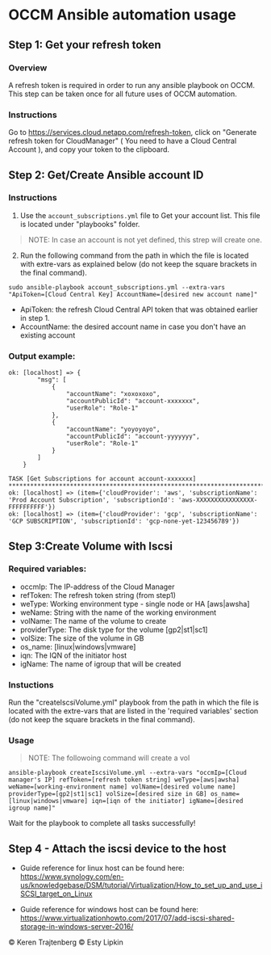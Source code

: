 # OCCM Ansible automation usage
## Step 1: Get your refresh token
### Overview
A refresh token is required in order to run any ansible playbook on OCCM. 
This step can be taken once for all future uses of OCCM automation.
### Instructions
Go to https://services.cloud.netapp.com/refresh-token, click on "Generate refresh token for CloudManager" ( You need to have a Cloud Central Account ), and copy your token to the clipboard.
## Step 2: Get/Create Ansible account ID
### Instructions
1. Use the `account_subscriptions.yml` file to Get your account list. This file is located under "playbooks" folder.
> NOTE: In case an account is not yet defined, this strep will create one.
2. Run the following command from the path in which the file is located with extre-vars as explained below (do not keep the square brackets in the final command).
```
sudo ansible-playbook account_subscriptions.yml --extra-vars "ApiToken=[Cloud Central Key] AccountName=[desired new account name]"
```
+ ApiToken: the refresh Cloud Central API token that was obtained earlier in step 1.
+ AccountName: the desired account name in case you don't have an existing account

### Output example:
```
ok: [localhost] => {
        "msg": [
            {
                "accountName": "xoxoxoxo",
                "accountPublicId": "account-xxxxxxx",
                "userRole": "Role-1"
            },
            {
                "accountName": "yoyoyoyo",
                "accountPublicId": "account-yyyyyyy",
                "userRole": "Role-1"
            }
        ]
    }

TASK [Get Subscriptions for account account-xxxxxxx] **********************************************************************************************************
ok: [localhost] => (item={'cloudProvider': 'aws', 'subscriptionName': 'Prod Account Subscription', 'subscriptionId': 'aws-XXXXXXXXXXXXXXXX-FFFFFFFFFF'})
ok: [localhost] => (item={'cloudProvider': 'gcp', 'subscriptionName': 'GCP SUBSCRIPTION', 'subscriptionId': 'gcp-none-yet-123456789'})
```
## Step 3:Create Volume with Iscsi 
### Required variables:
+ occmIp: The IP-address of the Cloud Manager
+ refToken: The refresh token string (from step1)
+ weType: Working environment type - single node or HA [aws|awsha]
+ weName: String with the name of the working environment
+ volName: The name of the volume to create
+ providerType: The disk type for the volume [gp2|st1|sc1]
+ volSize: The size of the volume in GB 
+ os_name: [linux|windows|vmware]
+ iqn: The IQN of the initiator host
+ igName: The name of igroup that will be created
### Instuctions
Run the "createIscsiVolume.yml" playbook from the path in which the file is located with the extre-vars that are listed in the 'required variables' section (do not keep the square brackets in the final command).
### Usage
>NOTE: The followoing command will create a vol
```
ansible-playbook createIscsiVolume.yml --extra-vars "occmIp=[Cloud manager's IP] refToken=[refresh token string] weType=[aws|awsha] weName=[working-environment name] volName=[desired volume name] providerType=[gp2|st1|sc1] volSize=[desired size in GB] os_name=[linux|windows|vmware] iqn=[iqn of the initiator] igName=[desired igroup name]"
```
Wait for the playbook to complete all tasks successfully!

## Step 4 - Attach the iscsi device to the host

+ Guide reference for linux host can be found here:
https://www.synology.com/en-us/knowledgebase/DSM/tutorial/Virtualization/How_to_set_up_and_use_iSCSI_target_on_Linux

+ Guide reference for windows host can be found here:
https://www.virtualizationhowto.com/2017/07/add-iscsi-shared-storage-in-windows-server-2016/


© Keren Trajtenberg
© Esty Lipkin
